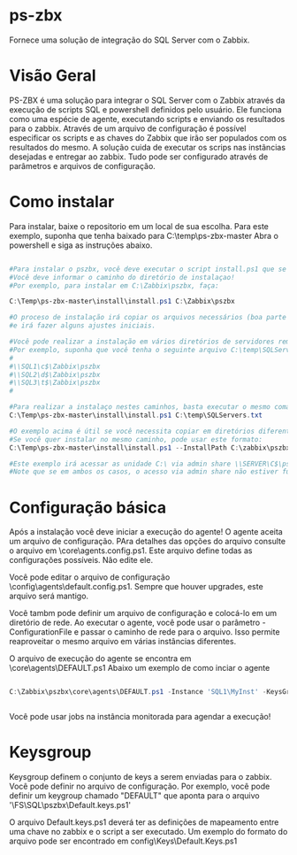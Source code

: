 # ps-zbx
Fornece uma solução de integração do SQL Server com o Zabbix.

# Visão Geral

PS-ZBX é uma solução para integrar o SQL Server com o Zabbix através da execução de scripts SQL e powershell definidos pelo usuário. Ele funciona como uma espécie de agente, executando scripts e enviando os resultados para o zabbix.
Através de um arquivo de configuração é possível especificar os scripts e as chaves do Zabbix que irão ser populados com os resultados do mesmo.
A solução cuida de executar os scrips nas instãncias desejadas e entregar ao zabbix.
Tudo pode ser configurado através de parâmetros e arquivos de configuração.


# Como instalar 
Para instalar, baixe o repositorio em um local de sua escolha.
Para este exemplo, suponha que tenha baixado para C:\temp\ps-zbx-master
Abra o powershell e siga as instruções abaixo.

```powershell

#Para instalar o pszbx, você deve executar o script install.ps1 que se encontra no diretorio install.
#Você deve informar o caminho do diretório de instalaçao!
#Por exemplo, para instalar em C:\Zabbix\pszbx, faça:

C:\Temp\ps-zbx-master\install\install.ps1 C:\Zabbix\pszbx

#O proceso de instalação irá copiar os arquivos necessários (boa parte é um cópia dos arquivos baixados).
#e irá fazer alguns ajustes iniciais.

#Você pode realizar a instalação em vários diretórios de servidores remotos.
#Por exemplo, suponha que você tenha o seguinte arquivo C:\temp\SQLServers.txt
#
#\\SQL1\c$\Zabbix\pszbx
#\\SQL2\d$\Zabbix\pszbx
#\\SQL3\t$\Zabbix\pszbx
#

#Para realizar a instalaço nestes caminhos, basta executar o mesmo comando, passando o caminho do arquivo:
C:\Temp\ps-zbx-master\install\install.ps1 C:\temp\SQLServers.txt

#O exemplo acima é útil se você necessita copiar em diretórios diferentes!
#Se você quer instalar no mesmo caminho, pode usar este formato:
C:\Temp\ps-zbx-master\install\install.ps1 --InstallPath C:\zabbix\pszbx -ServerNames 'SQL1','SQL2','SQL3'

#Este exemplo irá acessar as unidade C:\ via admin share \\SERVER\C$\pszbx.
#Note que se em ambos os casos, o acesso via admin share não estiver funcionando, você vai precisar fazer a instalação manual.

```


# Configuração básica
Após a instalação você deve iniciar a execução do agente!
O agente aceita um arquivo de configuração. PAra detalhes das opções do arquivo consulte o arquivo em \core\agents\.config.ps1. Este arquivo define todas as configurações possíveis. Não edite ele.

Você pode editar o arquivo de configuração \config\agents\default.config.ps1.
Sempre que houver upgrades, este arquivo será mantigo.

Você tambm pode definir um arquivo de configuração e colocá-lo em um diretório de rede.
Ao executar o agente, você pode usar o parâmetro -ConfigurationFile e passar o caminho de rede para o arquivo.
Isso permite reaproveitar o mesmo arquivo em várias instâncias diferentes.

O arquivo de execução do agente se encontra em \core\agents\DEFAULT.ps1
Abaixo um exemplo de como inciar o agente

```powershell

C:\Zabbix\pszbx\core\agents\DEFAULT.ps1 -Instance 'SQL1\MyInst' -KeysGroup 'DEFAULT' -ConfigurationFile '\\FS\SQL\pszbx\config.ps1' -HostName 'INSTANCIASQL SQL1 MystInst'



```
Você pode usar jobs na instância monitorada para agendar a execução!

# Keysgroup
Keysgroup definem o conjunto de keys a serem enviadas para o zabbix.
Você pode definir no arquivo de configuração.
Por exemplo, você pode definir um keygroup chamado "DEFAULT" que aponta para o arquivo '\\FS\SQL\pszbx\Default.keys.ps1'

O arquivo Default.keys.ps1 deverá ter as definições de mapeamento entre uma chave no zabbix e o script a ser executado.
Um exemplo do formato do arquivo pode ser encontrado em config\Keys\Default.Keys.ps1



